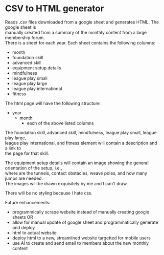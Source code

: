 # CSV to HTML generator

Reads .csv files downloaded from a google sheet and generates HTML. The google sheet is  
manually created from a summary of the monthly content from a large membership forum.  
There is a sheet for each year. Each sheet contains the following columns:

- month
- foundation skill
- advanced skill
- equipment setup details
- mindfulness
- league play small
- league play large
- league play international
- fitness

The html page will have the following structure:

- year
  - month
    - each of the above listed columns

The foundation skill, advanced skill, mindfulness, league play small, league play large,  
league play international, and fitness element will contain a description and a link to  
the page for that skill.

The equipment setup details will contain an image showing the general orientation of the setup, i.e.,  
where are the tunnels, contact obstacles, weave poles, and how many jumps are needed.  
The images will be drawn exquisitely by me and I can't draw.

There will be no styling because I hate css.

Future enhancements:

- programmically scrape website instead of manually creating google sheets
  OR
- allow for manual update of google sheet and programmatically generate and deploy
- html to actual website
- deploy html to a new, streamlined website targetted for mobile users
- use AI to create and send email to members about the new monthly content
